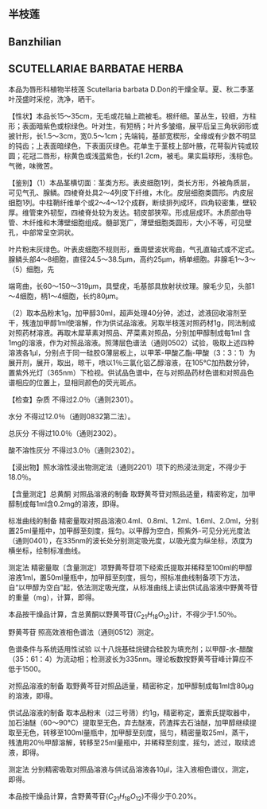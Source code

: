 ## 半枝莲

## Banzhilian

## SCUTELLARIAE BARBATAE HERBA

本品为唇形科植物半枝莲 Scutellaria barbata D.Don的干燥全草。夏、秋二季茎叶茂盛时采挖，洗净，晒干。

【性状】本品长15～35cm，无毛或花轴上疏被毛。根纤细。茎丛生，较细，方柱形；表面暗紫色或棕绿色。叶对生，有短柄；叶片多皱缩，展平后呈三角状卵形或披针形，长1.5～3cm，宽0.5～1cm；先端钝，基部宽楔形，全缘或有少数不明显的钝齿；上表面暗绿色，下表面灰绿色。花单生于茎枝上部叶腋，花萼裂片钝或较圆；花冠二唇形，棕黄色或浅蓝紫色，长约1.2cm，被毛。果实扁球形，浅棕色。气微，味微苦。

【鉴别】（1）本品茎横切面：茎类方形。表皮细胞1列，类长方形，外被角质层，可见气孔、腺鳞。四棱脊处具2～4列皮下纤维，木化。皮层细胞类圆形。内皮层细胞1列。中柱鞘纤维单个或2～4～12个成群，断续排列成环，四角较密集，壁较厚。维管束外韧型，四棱脊处较为发达。韧皮部狭窄。形成层成环。木质部由导管、木纤维和木薄壁细胞组成。髓部宽广，薄壁细胞类圆形，大小不等，可见壁孔，中部常呈空洞状。

叶片粉末灰绿色。叶表皮细胞不规则形，垂周壁波状弯曲，气孔直轴式或不定式。腺鳞头部4～8细胞，直径24.5～38.5μm，高约25μm，柄单细胞。非腺毛1～3～（5）细胞，先

端弯曲，长60～150～319μm，具壁疣，毛基部具放射状纹理。腺毛少见，头部1～4细胞，柄1～4细胞，长约80μm。

（2）取本品粉末1g，加甲醇30ml，超声处理40分钟，滤过，滤液回收溶剂至干，残渣加甲醇1ml使溶解，作为供试品溶液。另取半枝莲对照药材1g，同法制成对照药材溶液。再取木犀草素对照品、芹菜素对照品，分别加甲醇制成每1ml 含1mg的溶液，作为对照品溶液。照薄层色谱法（通则0502）试验，吸取上述四种溶液各1μl，分别点于同一硅胶G薄层板上，以甲苯-甲酸乙酯-甲酸（3：3：1）为展开剂，展开，取出，晾干，喷以1％三氯化铝乙醇溶液，在105℃加热数分钟，置紫外光灯（365nm）下检视。供试品色谱中，在与对照品药材色谱和对照品色谱相应的位置上，显相同颜色的荧光斑点。

【检查】杂质 不得过2.0％（通则2301）。

水分 不得过12.0％（通则0832第二法）。

总灰分 不得过10.0％（通则2302）。

酸不溶性灰分 不得过3.0％（通则2302）。

【浸出物】照水溶性浸出物测定法（通则2201）项下的热浸法测定，不得少于18.0％。

【含量测定】总黄酮 对照品溶液的制备 取野黄芩苷对照品适量，精密称定，加甲醇制成每1ml含0.2mg的溶液，即得。

标准曲线的制备 精密量取对照品溶液0.4ml、0.8ml、1.2ml、1.6ml、2.0ml，分别置25ml量瓶中，加甲醇至刻度，摇匀。以甲醇为空白，照紫外-可见分光光度法（通则0401），在335nm的波长处分别测定吸光度，以吸光度为纵坐标，浓度为横坐标，绘制标准曲线。

测定法 精密量取〔含量测定〕项野黄芩苷项下经索氏提取并稀释至100ml的甲醇溶液1ml，置50ml量瓶中，加甲醇至刻度，摇匀，照标准曲线制备项下方法，自“以甲醇为空白”起，依法测定吸光度，从标准曲线上读出供试品溶液中野黄芩苷的重量（mg），计算，即得。

本品按干燥品计算，含总黄酮以野黄芩苷$( C _ { 2 1 } H _ { 1 8 } O _ { 1 2 } )$计，不得少于1.50％。

野黄芩苷 照高效液相色谱法（通则0512）测定。

色谱条件与系统适用性试验 以十八烷基硅烷键合硅胶为填充剂；以甲醇-水-醋酸（35：61：4）为流动相；检测波长为335nm。理论板数按野黄芩苷峰计算应不低于1500。

对照品溶液的制备 取野黄芩苷对照品适量，精密称定，加甲醇制成每1ml含80μg的溶液，即得。

供试品溶液的制备 取本品粉末（过三号筛）约1g，精密称定，置索氏提取器中，加石油醚（60～90℃）提取至无色，弃去醚液，药渣挥去石油醚，加甲醇继续提取至无色，转移至100ml量瓶中，加甲醇至刻度，摇匀，精密量取25ml，蒸干，残渣用20％甲醇溶解，转移至25ml量瓶中，并稀释至刻度，摇匀，滤过，取续滤液，即得。

测定法 分别精密吸取对照品溶液与供试品溶液各10μl，注入液相色谱仪，测定，即得。

本品按干燥品计算，含野黄芩苷$( C _ { 2 1 } H _ { 1 8 } O _ { 1 2 } )$不得少于0.20%。